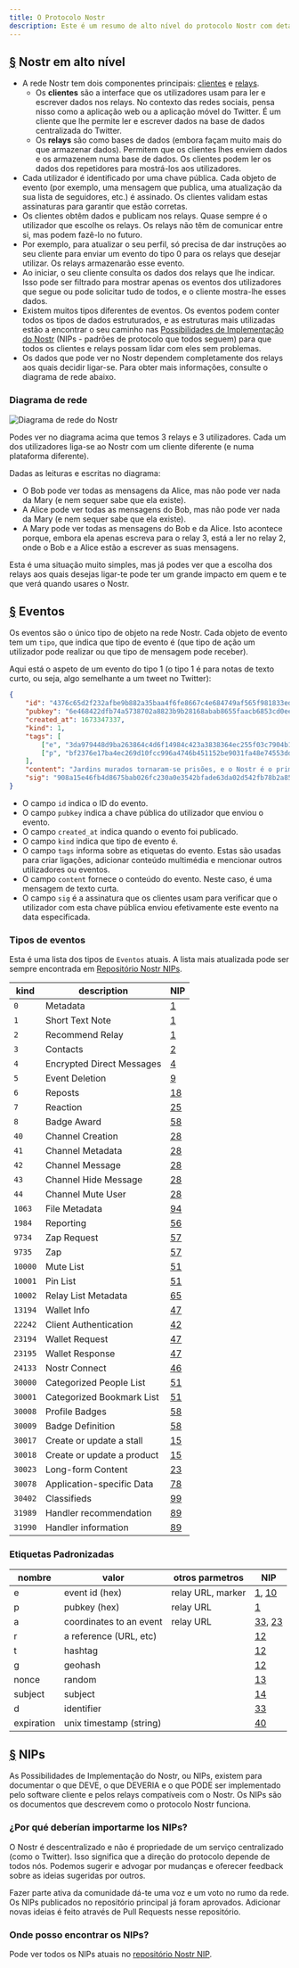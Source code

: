 ```yaml
---
title: O Protocolo Nostr
description: Este é um resumo de alto nível do protocolo Nostr com detalhes sobre os tipos de eventos e como funcionam as Possibilidades de Implementação do Nostr (NIPs).
---
```


## [§](#Nostr-alto-nivel) Nostr em alto nível

-   A rede Nostr tem dois componentes principais: [clientes](/pt/clients) e [relays](/pt/relays).
    -   Os **clientes** são a interface que os utilizadores usam para ler e escrever dados nos relays. No contexto das redes sociais, pensa nisso como a aplicação web ou a aplicação móvel do Twitter. É um cliente que lhe permite ler e escrever dados na base de dados centralizada do Twitter.
    -   Os **relays** são como bases de dados (embora façam muito mais do que armazenar dados). Permitem que os clientes lhes enviem dados e os armazenem numa base de dados. Os clientes podem ler os dados dos repetidores para mostrá-los aos utilizadores.
-   Cada utilizador é identificado por uma chave pública. Cada objeto de evento (por exemplo, uma mensagem que publica, uma atualização da sua lista de seguidores, etc.) é assinado. Os clientes validam estas assinaturas para garantir que estão corretas.
-   Os clientes obtêm dados e publicam nos relays. Quase sempre é o utilizador que escolhe os relays. Os relays não têm de comunicar entre si, mas podem fazê-lo no futuro.
-   Por exemplo, para atualizar o seu perfil, só precisa de dar instruções ao seu cliente para enviar um evento do tipo 0 para os relays que desejar utilizar. Os relays armazenarão esse evento.
-   Ao iniciar, o seu cliente consulta os dados dos relays que lhe indicar. Isso pode ser filtrado para mostrar apenas os eventos dos utilizadores que segue ou pode solicitar tudo de todos, e o cliente mostra-lhe esses dados.
-   Existem muitos tipos diferentes de eventos. Os eventos podem conter todos os tipos de dados estruturados, e as estruturas mais utilizadas estão a encontrar o seu caminho nas [Possibilidades de Implementação do Nostr](#nips) (NIPs - padrões de protocolo que todos seguem) para que todos os clientes e relays possam lidar com eles sem problemas.
-   Os dados que pode ver no Nostr dependem completamente dos relays aos quais decidir ligar-se. Para obter mais informações, consulte o diagrama de rede abaixo.


### Diagrama de rede

![Diagrama de rede do Nostr](/images/nostr-network.webp)

Podes ver no diagrama acima que temos 3 relays e 3 utilizadores. Cada um dos utilizadores liga-se ao Nostr com um cliente diferente (e numa plataforma diferente).

Dadas as leituras e escritas no diagrama:

-   O Bob pode ver todas as mensagens da Alice, mas não pode ver nada da Mary (e nem sequer sabe que ela existe).
-   A Alice pode ver todas as mensagens do Bob, mas não pode ver nada da Mary (e nem sequer sabe que ela existe).
-   A Mary pode ver todas as mensagens do Bob e da Alice. Isto acontece porque, embora ela apenas escreva para o relay 3, está a ler no relay 2, onde o Bob e a Alice estão a escrever as suas mensagens.

Esta é uma situação muito simples, mas já podes ver que a escolha dos relays aos quais desejas ligar-te pode ter um grande impacto em quem e te que verá quando usares o Nostr.


## [§](#events) Eventos

Os eventos são o único tipo de objeto na rede Nostr. Cada objeto de evento tem um `tipo`, que indica que tipo de evento é (que tipo de ação um utilizador pode realizar ou que tipo de mensagem pode receber).

Aqui está o aspeto de um evento do tipo 1 (o tipo 1 é para notas de texto curto, ou seja, algo semelhante a um tweet no Twitter):

```json
{
    "id": "4376c65d2f232afbe9b882a35baa4f6fe8667c4e684749af565f981833ed6a65",
    "pubkey": "6e468422dfb74a5738702a8823b9b28168abab8655faacb6853cd0ee15deee93",
    "created_at": 1673347337,
    "kind": 1,
    "tags": [
        ["e", "3da979448d9ba263864c4d6f14984c423a3838364ec255f03c7904b1ae77f206"],
        ["p", "bf2376e17ba4ec269d10fcc996a4746b451152be9031fa48e74553dde5526bce"]
    ],
    "content": "Jardins murados tornaram-se prisões, e o Nostr é o primeiro passo para derrubar as paredes da prisão.",
    "sig": "908a15e46fb4d8675bab026fc230a0e3542bfade63da02d542fb78b2a8513fcd0092619a2c8c1221e581946e0191f2af505dfdf8657a414dbca329186f009262"
}
```

-   O campo `id` indica o ID do evento.
-   O campo `pubkey` indica a chave pública do utilizador que enviou o evento.
-   O campo `created_at` indica quando o evento foi publicado.
-   O campo `kind` indica que tipo de evento é.
-   O campo `tags` informa sobre as etiquetas do evento. Estas são usadas para criar ligações, adicionar conteúdo multimédia e mencionar outros utilizadores ou eventos.
-   O campo `content` fornece o conteúdo do evento. Neste caso, é uma mensagem de texto curta.
-   O campo `sig` é a assinatura que os clientes usam para verificar que o utilizador com esta chave pública enviou efetivamente este evento na data especificada.

### Tipos de eventos

Esta é uma lista dos tipos de `Eventos` atuais. A lista mais atualizada pode ser sempre encontrada em [Repositório Nostr NIPs](https://github.com/nostr-protocol/nips).

| kind    | description                | NIP                                                            |
| ------- | -------------------------- | -------------------------------------------------------------- |
| `0`     | Metadata                   | [1](https://github.com/nostr-protocol/nips/blob/master/01.md)  |
| `1`     | Short Text Note            | [1](https://github.com/nostr-protocol/nips/blob/master/01.md)  |
| `2`     | Recommend Relay            | [1](https://github.com/nostr-protocol/nips/blob/master/01.md)  |
| `3`     | Contacts                   | [2](https://github.com/nostr-protocol/nips/blob/master/02.md)  |
| `4`     | Encrypted Direct Messages  | [4](https://github.com/nostr-protocol/nips/blob/master/04.md)  |
| `5`     | Event Deletion             | [9](https://github.com/nostr-protocol/nips/blob/master/09.md)  |
| `6`     | Reposts                    | [18](https://github.com/nostr-protocol/nips/blob/master/18.md) |
| `7`     | Reaction                   | [25](https://github.com/nostr-protocol/nips/blob/master/25.md) |
| `8`     | Badge Award                | [58](https://github.com/nostr-protocol/nips/blob/master/58.md) |
| `40`    | Channel Creation           | [28](https://github.com/nostr-protocol/nips/blob/master/28.md) |
| `41`    | Channel Metadata           | [28](https://github.com/nostr-protocol/nips/blob/master/28.md) |
| `42`    | Channel Message            | [28](https://github.com/nostr-protocol/nips/blob/master/28.md) |
| `43`    | Channel Hide Message       | [28](https://github.com/nostr-protocol/nips/blob/master/28.md) |
| `44`    | Channel Mute User          | [28](https://github.com/nostr-protocol/nips/blob/master/28.md) |
| `1063`  | File Metadata              | [94](https://github.com/nostr-protocol/nips/blob/master/94.md) |
| `1984`  | Reporting                  | [56](https://github.com/nostr-protocol/nips/blob/master/56.md) |
| `9734`  | Zap Request                | [57](https://github.com/nostr-protocol/nips/blob/master/57.md) |
| `9735`  | Zap                        | [57](https://github.com/nostr-protocol/nips/blob/master/57.md) |
| `10000` | Mute List                  | [51](https://github.com/nostr-protocol/nips/blob/master/51.md) |
| `10001` | Pin List                   | [51](https://github.com/nostr-protocol/nips/blob/master/51.md) |
| `10002` | Relay List Metadata        | [65](https://github.com/nostr-protocol/nips/blob/master/65.md) |
| `13194` | Wallet Info                | [47](https://github.com/nostr-protocol/nips/blob/master/47.md) |
| `22242` | Client Authentication      | [42](https://github.com/nostr-protocol/nips/blob/master/42.md) |
| `23194` | Wallet Request             | [47](https://github.com/nostr-protocol/nips/blob/master/47.md) |
| `23195` | Wallet Response            | [47](https://github.com/nostr-protocol/nips/blob/master/47.md) |
| `24133` | Nostr Connect              | [46](https://github.com/nostr-protocol/nips/blob/master/46.md) |
| `30000` | Categorized People List    | [51](https://github.com/nostr-protocol/nips/blob/master/51.md) |
| `30001` | Categorized Bookmark List  | [51](https://github.com/nostr-protocol/nips/blob/master/51.md) |
| `30008` | Profile Badges             | [58](https://github.com/nostr-protocol/nips/blob/master/58.md) |
| `30009` | Badge Definition           | [58](https://github.com/nostr-protocol/nips/blob/master/58.md) |
| `30017` | Create or update a stall   | [15](https://github.com/nostr-protocol/nips/blob/master/15.md) |
| `30018` | Create or update a product | [15](https://github.com/nostr-protocol/nips/blob/master/15.md) |
| `30023` | Long-form Content          | [23](https://github.com/nostr-protocol/nips/blob/master/23.md) |
| `30078` | Application-specific Data  | [78](https://github.com/nostr-protocol/nips/blob/master/78.md) |
| `30402` | Classifieds                | [99](https://github.com/nostr-protocol/nips/blob/master/99.md) |
| `31989` | Handler recommendation     | [89](https://github.com/nostr-protocol/nips/blob/master/89.md) |
| `31990` | Handler information        | [89](https://github.com/nostr-protocol/nips/blob/master/89.md) |

### Etiquetas Padronizadas

| nombre     | valor                   | otros parmetros   | NIP                                                                                                                            |
| ---------- | ----------------------- | ----------------- | ------------------------------------------------------------------------------------------------------------------------------ |
| e          | event id (hex)          | relay URL, marker | [1](https://github.com/nostr-protocol/nips/blob/master/01.md), [10](https://github.com/nostr-protocol/nips/blob/master/10.md)  |
| p          | pubkey (hex)            | relay URL         | [1](https://github.com/nostr-protocol/nips/blob/master/01.md)                                                                  |
| a          | coordinates to an event | relay URL         | [33](https://github.com/nostr-protocol/nips/blob/master/33.md), [23](https://github.com/nostr-protocol/nips/blob/master/23.md) |
| r          | a reference (URL, etc)  |                   | [12](https://github.com/nostr-protocol/nips/blob/master/12.md)                                                                 |
| t          | hashtag                 |                   | [12](https://github.com/nostr-protocol/nips/blob/master/12.md)                                                                 |
| g          | geohash                 |                   | [12](https://github.com/nostr-protocol/nips/blob/master/12.md)                                                                 |
| nonce      | random                  |                   | [13](https://github.com/nostr-protocol/nips/blob/master/13.md)                                                                 |
| subject    | subject                 |                   | [14](https://github.com/nostr-protocol/nips/blob/master/14.md)                                                                 |
| d          | identifier              |                   | [33](https://github.com/nostr-protocol/nips/blob/master/33.md)                                                                 |
| expiration | unix timestamp (string) |                   | [40](https://github.com/nostr-protocol/nips/blob/master/40.md)                                                                 |

## [§](#nips) NIPs

As Possibilidades de Implementação do Nostr, ou NIPs, existem para documentar o que DEVE, o que DEVERIA e o que PODE ser implementado pelo software cliente e pelos relays compatíveis com o Nostr. Os NIPs são os documentos que descrevem como o protocolo Nostr funciona.

### ¿Por qué deberían importarme los NIPs?

O Nostr é descentralizado e não é propriedade de um serviço centralizado (como o Twitter). Isso significa que a direção do protocolo depende de todos nós. Podemos sugerir e advogar por mudanças e oferecer feedback sobre as ideias sugeridas por outros.

Fazer parte ativa da comunidade dá-te uma voz e um voto no rumo da rede. Os NIPs publicados no repositório principal já foram aprovados. Adicionar novas ideias é feito através de Pull Requests nesse repositório.

### Onde posso encontrar os NIPs?

Pode ver todos os NIPs atuais no [repositório Nostr NIP](https://github.com/nostr-protocol/nips).